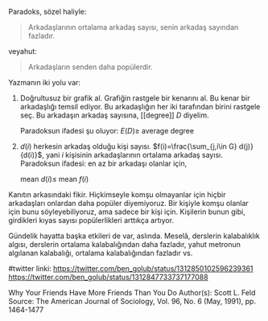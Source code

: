 Paradoks, sözel haliyle:

> Arkadaşlarının ortalama arkadaş sayısı, senin arkadaş sayından fazladır.

veyahut:

> Arkadaşların senden daha popülerdir.

Yazmanın iki yolu var:

1. Doğrultusuz bir grafik al. Grafiğin rastgele bir kenarını al. Bu kenar bir arkadaşlığı temsil ediyor. Bu arkadaşlığın her iki tarafından birini rastgele seç. Bu arkadaşın arkadaş sayısına, [[degree]] $D$ diyelim.

	Paradoksun ifadesi şu oluyor: $E(D)\geq$ average degree
2. $d(i)$ herkesin arkadaş olduğu kişi sayısı. $f(i)=\frac{\sum_{j,i\in G} d(j)}{d(i)}$, yani $i$ kişisinin arkadaşlarının ortalama arkadaş sayısı.
	Paradoksun ifadesi: en az bir arkadaşı olanlar için,
	
	mean $d(i) \leq$ mean $f(i)$ 
	
Kanıtın arkasındaki fikir. Hiçkimseyle komşu olmayanlar için hiçbir arkadaşları onlardan daha popüler diyemiyoruz. Bir kişiyle komşu olanlar için bunu söyleyebiliyoruz, ama sadece bir kişi için. Kişilerin bunun gibi, girdikleri kıyas sayısı popülerlikleri arttıkça artıyor.
	
Gündelik hayatta başka etkileri de var, aslında. Meselâ, derslerin kalabalıklık algısı, derslerin ortalama kalabalığından daha fazladır, yahut metronun algılanan kalabalığı, ortalama kalabalığından fazladır vs. 
	
#twitter linki:
https://twitter.com/ben_golub/status/1312850102596239361
https://twitter.com/ben_golub/status/1312847733737177088
	
Why Your Friends Have More Friends Than You Do
Author(s): Scott L. Feld
Source: The American Journal of Sociology, Vol. 96, No. 6 (May, 1991), pp. 1464-1477
	
	